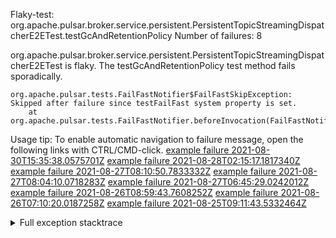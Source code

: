         
Flaky-test: org.apache.pulsar.broker.service.persistent.PersistentTopicStreamingDispatcherE2ETest.testGcAndRetentionPolicy
Number of failures: 8

org.apache.pulsar.broker.service.persistent.PersistentTopicStreamingDispatcherE2ETest is flaky. The testGcAndRetentionPolicy test method fails sporadically.

```
org.apache.pulsar.tests.FailFastNotifier$FailFastSkipException: Skipped after failure since testFailFast system property is set.
	at org.apache.pulsar.tests.FailFastNotifier.beforeInvocation(FailFastNotifier.java:88)

```

Usage tip: To enable automatic navigation to failure message, open the following links with CTRL/CMD-click.
[example failure 2021-08-30T15:35:38.0575701Z](https://github.com/apache/pulsar/runs/3463119398?check_suite_focus=true#step:9:2715)
[example failure 2021-08-28T02:15:17.1817340Z](https://github.com/apache/pulsar/runs/3448473880?check_suite_focus=true#step:9:1712)
[example failure 2021-08-27T08:10:50.7833332Z](https://github.com/apache/pulsar/runs/3440980370?check_suite_focus=true#step:9:1783)
[example failure 2021-08-27T08:04:10.0718283Z](https://github.com/apache/pulsar/runs/3440855241?check_suite_focus=true#step:9:1708)
[example failure 2021-08-27T06:45:29.0242012Z](https://github.com/apache/pulsar/runs/3440411158?check_suite_focus=true#step:9:1709)
[example failure 2021-08-26T08:59:43.7608252Z](https://github.com/apache/pulsar/runs/3430539961?check_suite_focus=true#step:9:2418)
[example failure 2021-08-26T07:10:20.0187258Z](https://github.com/apache/pulsar/runs/3429892136?check_suite_focus=true#step:9:1770)
[example failure 2021-08-25T09:11:43.5332464Z](https://github.com/apache/pulsar/runs/3420085427?check_suite_focus=true#step:10:1706)


<details>
<summary>Full exception stacktrace</summary>
<code><pre>
org.apache.pulsar.tests.FailFastNotifier$FailFastSkipException: Skipped after failure since testFailFast system property is set.
	at org.apache.pulsar.tests.FailFastNotifier.beforeInvocation(FailFastNotifier.java:88)

</pre></code>
</details>

